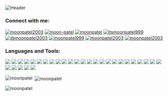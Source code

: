 ![Header](https://github.com/moonpatel/moonpatel/assets/95487062/6af256e6-67d2-4630-b38c-8684bbcd91ea)


<!-- - 🔭 I’m currently working on [ChessHub](https://github.com/moonpatel/ChessHub) -->

<!-- - 🌱 I’m currently learning **** -->

<!-- - 👯 I’m looking to collaborate on [ChessHub](https://github.com/moonpatel/ChessHub) -->

<h3 align="left">Connect with me:</h3>
<p align="left">
<a href="https://twitter.com/moonpatel2003" target="blank"><img align="center" src="https://img.shields.io/badge/X-000000?style=for-the-badge&logo=x&logoColor=white" alt="moonpatel2003"/></a>
<a href="https://linkedin.com/in/moon-patel" target="blank"><img align="center" src="https://img.shields.io/badge/LinkedIn-0077B5?style=for-the-badge&logo=linkedin&logoColor=white" alt="moon-patel"/></a>
<a href="https://kaggle.com/moonpatel" target="blank"><img align="center" src="https://img.shields.io/badge/Kaggle-20BEFF?style=for-the-badge&logo=Kaggle&logoColor=white" alt="moonpatel"  /></a>
<a href="https://instagram.com/itsmoonpatel999" target="blank"><img align="center" src="https://img.shields.io/badge/Instagram-E4405F?style=for-the-badge&logo=instagram&logoColor=white" alt="itsmoonpatel999"  /></a>
<a href="https://medium.com/@moonpatel2003" target="blank"><img align="center" src="https://img.shields.io/badge/Medium-12100E?style=for-the-badge&logo=medium&logoColor=white" alt="@moonpatel2003"  /></a>
<a href="https://codeforces.com/profile/moonpatel999" target="blank"><img align="center" src="https://img.shields.io/badge/Codeforces-445f9d?style=for-the-badge&logo=Codeforces&logoColor=white" alt="moonpatel999" /></a>
<a href="https://www.leetcode.com/moonpatel2003" target="blank"><img align="center" src="https://img.shields.io/badge/-LeetCode-FFA116?style=for-the-badge&logo=LeetCode&logoColor=black" alt="moonpatel2003" /></a>
<a href="https://auth.geeksforgeeks.org/user/moonpatel2003" target="blank"><img align="center" src="https://img.shields.io/badge/GeeksforGeeks-298D46?style=for-the-badge&logo=geeksforgeeks&logoColor=white" alt="moonpatel2003" /></a>
</p>

<h3 align="left">Languages and Tools:</h3>
<p align="left"> 
  <img src="https://img.shields.io/badge/Amazon_AWS-DD9900?style=for-the-badge&logo=amazonaws&logoColor=black" />
  <img src="https://img.shields.io/badge/Shell_Script-121011?style=for-the-badge&logo=gnu-bash&logoColor=white" />
  <img src="https://img.shields.io/badge/blender-%23F5792A.svg?style=for-the-badge&logo=blender&logoColor=white" />
  <img src="https://img.shields.io/badge/C%2B%2B-00599C?style=for-the-badge&logo=c%2B%2B&logoColor=white" />
  <img src="https://img.shields.io/badge/Express%20js-000000?style=for-the-badge&logo=express&logoColor=white" />
  <img src="https://img.shields.io/badge/GIT-E44C30?style=for-the-badge&logo=git&logoColor=white" />
  <img src="https://img.shields.io/badge/HTML5-E34F26?style=for-the-badge&logo=html5&logoColor=white" />
  <img src="https://img.shields.io/badge/JavaScript-323330?style=for-the-badge&logo=javascript&logoColor=F7DF1E" />
  <img src="https://img.shields.io/badge/Linux-FCC624?style=for-the-badge&logo=linux&logoColor=black" />
  <img src="https://img.shields.io/badge/Ubuntu-E95420?style=for-the-badge&logo=ubuntu&logoColor=white" />
  <img src="https://img.shields.io/badge/MongoDB-4EA94B?style=for-the-badge&logo=mongodb&logoColor=white" />
  <img src="https://img.shields.io/badge/MySQL-005C84?style=for-the-badge&logo=mysql&logoColor=white" />
  <img src="https://img.shields.io/badge/PostgreSQL-316192?style=for-the-badge&logo=postgresql&logoColor=white" />

  <img src="https://img.shields.io/badge/next%20js-000000?style=for-the-badge&logo=nextdotjs&logoColor=white" />
  <img src="https://img.shields.io/badge/Node%20js-339933?style=for-the-badge&logo=nodedotjs&logoColor=white" />
  <img src="https://img.shields.io/badge/Puppeteer-40B5A4?style=for-the-badge&logo=Puppeteer&logoColor=white" />

  <img src="https://img.shields.io/badge/Python-FFD43B?style=for-the-badge&logo=python&logoColor=blue" />
  <img src="https://img.shields.io/badge/django-%23092E20.svg?style=for-the-badge&logo=django&logoColor=white" />
  <img src="https://img.shields.io/badge/React-20232A?style=for-the-badge&logo=react&logoColor=61DAFB" />
  <img src="https://img.shields.io/badge/Tailwind_CSS-38B2AC?style=for-the-badge&logo=tailwind-css&logoColor=white" />

  <img src="https://img.shields.io/badge/TypeScript-007ACC?style=for-the-badge&logo=typescript&logoColor=white" />
  <img src="https://img.shields.io/badge/Docker-2CA5E0?style=for-the-badge&logo=docker&logoColor=white" />
  <img src="https://img.shields.io/badge/npm-CB3837?style=for-the-badge&logo=npm&logoColor=white" />
  <img src="https://img.shields.io/badge/Postman-FF6C37?style=for-the-badge&logo=Postman&logoColor=white" />
  <img src="https://img.shields.io/badge/Socket.io-010101?&style=for-the-badge&logo=Socket.io&logoColor=white" />
  <img src="https://img.shields.io/badge/Vite-B73BFE?style=for-the-badge&logo=vite&logoColor=FFD62E" />
  <img src="https://img.shields.io/badge/VSCode-0078D4?style=for-the-badge&logo=visual%20studio%20code&logoColor=white" />
  <img src="https://img.shields.io/badge/C-00599C?style=for-the-badge&logo=c&logoColor=white" />

<img src="https://img.shields.io/badge/CSS3-1572B6?style=for-the-badge&logo=css3&logoColor=white" />
  <img src="https://img.shields.io/badge/Prisma-3982CE?style=for-the-badge&logo=Prisma&logoColor=white" />
</p>

<p><img align="left" src="https://github-readme-stats.vercel.app/api/top-langs?username=moonpatel&show_icons=true&locale=en&layout=compact" alt="moonpatel" /></p>

<p>&nbsp;<img align="center" src="https://github-readme-stats.vercel.app/api?username=moonpatel&show_icons=true&locale=en" alt="moonpatel" /></p>

<p><img align="center" src="https://github-readme-streak-stats.herokuapp.com/?user=moonpatel&" alt="moonpatel" /></p>
